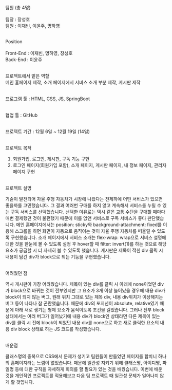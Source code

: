 팀원 (총 4명)<br/><br/>팀장 : 장성호<br/>
팀원 : 이재빈, 이윤주, 명하영<br/><br/>


Position<br/><br/>Front-End : 이재빈, 명하영, 장성호<br/>Back-End : 이윤주<br/><br/>


프로젝트에서 맡은 역할<br/>
메인 홈페이지 제작, 소개 페이지에서 서비스 소개 부분 제작, 게시판 제작<br/><br/>


프로그램 툴 : HTML, CSS, JS, SpringBoot<br/><br/>


협업 툴 : GitHub<br/><br/>


프로젝트 기간 : 12월 6일 ~ 12월 19일 (14일)<br/><br/>


프로젝트 목적<br/>

1. 회원가입, 로그인, 게시판, 구독 기능 구현<br/>
2. 로그인 페이지(회원가입 포함), 소개 페이지, 게시판 페이지,  내 정보 페이지, 관리자 페이지 구현<br/><br/>


프로젝트 설명<br/>

 기술이 발전되어 자율 주행 자동차가 시장에 나왔다는 전제하에 어떤 서비스가 있으면 좋을까를 고민했습니다. 그 결과 여러번 구매를 하지 않고 계속해서 서비스를 누릴 수 있는 구독 서비스를 선택했습니다. 선택한 이유로는 택시 같은 교통 수단을 구매할 때마다 매번 결제했던 것이 불편했기 때문에 이를 없앤 서비스로 구독 서비스가 좋다 판단했습니다. 메인 홈페이지에서는 position: sticky와 background-attachment: fixed를 이용해 스크롤을 하면 화면이 자동으로 움직이는 것이 자율 주행 자동차를 떠올릴 수 있도록 구현했습니다. 소개 페이지에서 서비스 소개는 flex-wrap: wrap으로 서비스 설명에 대한 것을 한눈에 볼 수 있도록 설정 후 hover할 때 filter: invert(1)를 하는 것으로 해당 요소가 궁금할 시 더 자세히 볼 수 있도록 했습니다. 게시판은 제목이 적힌 div 클릭 시 내용이 담긴 div가 block으로 되는 기능을 구현했습니다.<br/><br/>
 

어려웠던 점<br/>

역시 게시판이 가장 어려웠습니다. 제목이 있는 div를 클릭 시 아래에 none이었던 div가 block으로 바뀌는 것이 전부였지만 그 요소가 3개 이상 늘어났을 경우에 내용 div가 block이 되지 않는 버그, 원래 위치 그대로 있는 제목 div, 내용 div위치가 이상해지는 버그 등이 나타나 참 곤란했습니다. 때문에 div의 포지션이 absolute, relative였기 때문에 아래 새로 생기는 형제 요소가 움직이도록 조건을 걸었습니다. 그러나 전부 block 상태에서는 여러 버그가 일어났기에 내용 div가 block인 상태라면 다른 제목이 있는 div를 클릭 시 전에 block이 되었던 내용 div를 none으로 하고 새로 클릭한 요소의 내용 div block 상태로 하는 JS 코드를 작성했습니다.<br/><br/>


배운점<br/>

 클래스명의 중복으로 CSS에서 문제가 생기고 팀원들이 만들었던 페이지를 합치니 하나의 홈페이지라는 느낌이 없었습니다. 때문에 일관성 지키기 위해 클래스명, 아이디명, 파일명 등에 대한 규칙을 자세하게 회의를 할 필요가 있는 것을 배웠습니다. 이번에 배운 것을 개인적인 프로젝트를 적용해보고 다음 팀 프로젝트 때 일관성 문제가 일어나지 않게 할 것입니다.

